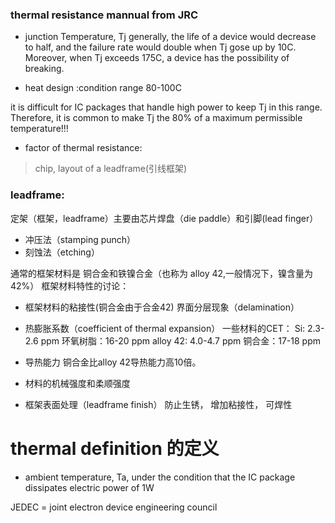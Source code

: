 ### thermal resistance mannual from JRC

* junction Temperature, Tj
generally, the life of a device would decrease to half, and the failure rate would double when Tj gose up by 10C. Moreover, when Tj exceeds 175C, a device has the possibility of breaking.

* heat design :condition range 80-100C

it is difficult for IC packages that handle high power to keep Tj in this range. Therefore, it is common to make Tj the 80% of a maximum permissible temperature!!!

* factor of thermal resistance:
> chip, layout of a leadframe(引线框架)

### leadframe:
定架（框架，leadframe）主要由芯片焊盘（die paddle）和引脚(lead finger）
* 冲压法（stamping punch）
* 刻蚀法（etching）

通常的框架材料是 铜合金和铁镍合金（也称为 alloy 42,一般情况下，镍含量为42%）
框架材料特性的讨论：

* 框架材料的粘接性(铜合金由于合金42)
界面分层现象（delamination）

* 热膨胀系数（coefficient of thermal expansion）
一些材料的CET：
Si: 2.3-2.6 ppm
环氧树脂：16-20 ppm
alloy 42: 4.0-4.7 ppm
铜合金：17-18 ppm

* 导热能力
铜合金比alloy 42导热能力高10倍。

* 材料的机械强度和柔顺强度

* 框架表面处理（leadframe finish）
防止生锈， 增加粘接性， 可焊性

# thermal definition 的定义

* ambient temperature, Ta, under the condition that the IC package dissipates electric power of 1W

JEDEC = joint electron device engineering council





